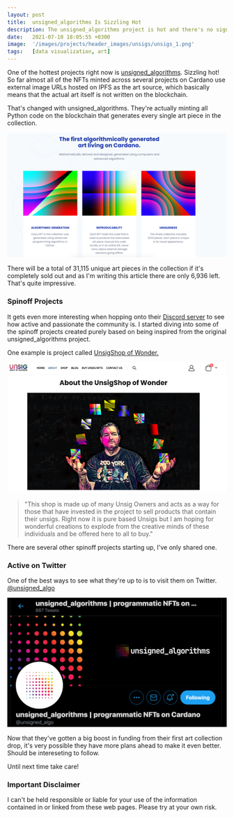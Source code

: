 ```yaml
---
layout: post
title:  unsigned_algorithms Is Sizzling Hot
description: The unsigned_algorithms project is hot and there's no sign of slowing down anytime soon.
date:   2021-07-10 18:05:55 +0300
image:  '/images/projects/header_images/unsigs/unsigs_1.png'
tags:   [data visualization, art]
---
```

One of the hottest projects right now is [unsigned_algorithms](https://www.unsigs.com/). Sizzling hot! So far almost all of the NFTs minted across several projects on Cardano use external image URLs hosted on IPFS as the art source, which basically means that the actual art itself is not written on the blockchain.

That's changed with unsigned_algorithms. They're actually minting all Python code on the blockchain that generates every single art piece in the collection.

![](/images/posts/unsigs-is-hot/unsigs_2.png)  

There will be a total of 31,115 unique art pieces in the collection if it's completely sold out and as I'm writing this article there are only 6,936 left. That's quite impressive. 

### Spinoff Projects
It gets even more interesting when hopping onto their [Discord server](https://discord.gg/nQUJefNq) to
see how active and passionate the community is. I started diving into some of the spinoff projects created purely based on being inspired from the original unsigned_algorithms project. 

One example is project called [UnsigShop of Wonder.](https://unsigshop.com/) 

![](/images/posts/unsigs-is-hot/unsigs_3.png)  

> "This shop is made up of many Unsig Owners and acts as a way for those that have invested in the project to sell products that contain their unsigs. Right now it is pure based Unsigs but I am hoping for wonderful creations to explode from the creative minds of these individuals and be offered here to all to buy."

There are several other spinoff projects starting up, I've only shared one.

### Active on Twitter
One of the best ways to see what they're up to is to visit them on Twitter. [@unsigned_algo](https://twitter.com/unsigned_algo)

![](/images/posts/unsigs-is-hot/unsigs_4.png)  

Now that they've gotten a big boost in funding from their first art collection drop, it's very possible they have more plans ahead to make it even better. Should be intereseting to follow. 

Until next time take care!

### Important Disclaimer
I can't be held responsible or liable for your use of the information contained in or linked from these web pages. Please try at your own risk.
